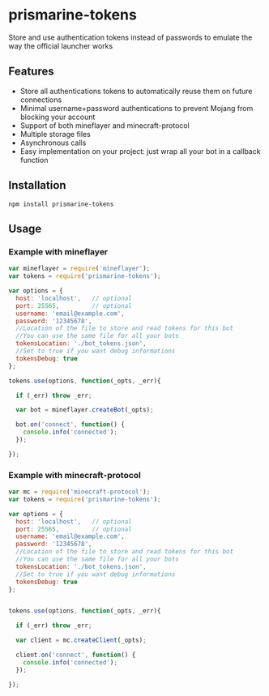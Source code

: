 # prismarine-tokens
Store and use authentication tokens instead of passwords to emulate the way the official launcher works

## Features

* Store all authentications tokens to automatically reuse them on future connections
* Minimal username+password authentications to prevent Mojang from blocking your account
* Support of both mineflayer and minecraft-protocol
* Multiple storage files
* Asynchronous calls
* Easy implementation on your project: just wrap all your bot in a callback function

## Installation

`npm install prismarine-tokens`


## Usage

### Example with mineflayer

```js
var mineflayer = require('mineflayer');
var tokens = require('prismarine-tokens');

var options = {
  host: 'localhost',   // optional
  port: 25565,         // optional
  username: 'email@example.com',
  password: '12345678',
  //Location of the file to store and read tokens for this bot
  //You can use the same file for all your bots
  tokensLocation: './bot_tokens.json',
  //Set to true if you want debug informations
  tokensDebug: true
};

tokens.use(options, function(_opts, _err){

  if (_err) throw _err;

  var bot = mineflayer.createBot(_opts);

  bot.on('connect', function() {
    console.info('connected');
  });

});

```

### Example with minecraft-protocol

```js
var mc = require('minecraft-protocol');
var tokens = require('prismarine-tokens');

var options = {
  host: 'localhost',   // optional
  port: 25565,         // optional
  username: 'email@example.com',
  password: '12345678',
  //Location of the file to store and read tokens for this bot
  //You can use the same file for all your bots
  tokensLocation: './bot_tokens.json',
  //Set to true if you want debug informations
  tokensDebug: true
};


tokens.use(options, function(_opts, _err){

  if (_err) throw _err;

  var client = mc.createClient(_opts);

  client.on('connect', function() {
    console.info('connected');
  });

});

```
